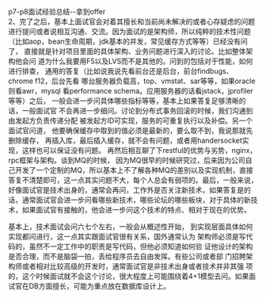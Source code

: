 p7-p8面试经验总结--拿到offer  
2、完了之后，基本上面试官会对着其擅长和当前尚未解决的或者心存疑虑的问题
进行提问或者说相互沟通、交流。因为面试的是架构师，所以纯粹的技术性问题
（比如aop，bean生命周期，jdk基本的并发，常见缓存方式等等）已经没有问了，
直接就是针对项目里面的具体架构、业务问题进行深入的讨论。比如整体架构他会问
道为什么我要用F5以及LVS而不是其他的。问到的包括对于性能，如何进行排查，
通用的答复（比如说我说先看前台还是后台，前台findbugs、chrome f12，后台先看
哪台服务器负载高，top、vmstat、sar等等，如果oracle则看awr，mysql
看performance schema。应用服务器的话看jstack，jprofiler等等）之后，
一般会进一步问具体哪些指标等等，基本上如果答复足够清晰的话，一般面试官
不会再进一步细问。讨论到分布式事务回滚的时候，我们沟通到由发起方负责传递分配
被发起方ID可实现，服务的可重复执行以及补偿。另一个面试官问道，
他要确保缓存中取到的值必须是最新的，要么取不到，我说那就先删除缓存，
再插入库，最后插入缓存，就不会有问题，或者用handersocket实现，这样也可以保证没有问题。
再然后相互聊了下restful的优势与劣势，nginx，rpc框架与架构。谈到MQ的时候，
因为MQ很早的时候研究过，后来因为公司自己开发了一个定制的MQ，所以基本上不了解各种MQ的差别以及实现机制，直接答复不清楚即可，这一点其实问题不大，每个人总会有弱项的。最后，一般来说，好像面试官是技术出身的，通常会再问，工作外是否关注新技术，如果答复是的话，通常面试官会进一步问看哪些新技术，哪些论坛的哪些板块，对于具体的新技术，如果面试官有接触的，他会进一步问这个技术的特点、相对于现在的优势。

基本上，技术面试会问六七个左右，一般会从概述性开始，
到实现层面具体如何实现都问进行，这一点其实跟面试官很有关系，国外通常认为
架构师必须是写代码的，虽然不一定工作中的职责是写代码，但他必须知道如何验
证他设计的架构是否合理，而不是脑袋一拍，丢给程序员去自由发挥。有些公司或者部
门招聘架构师或者相对比较高级的开发时，通常面试官是非技术出身或者技术并非其强
项的，这个时候面试就不会这个讨论，很大程度上可能围绕着4+1模型去问。如果面
试官在DB方面擅长，可能为重点放在数据库设计上。